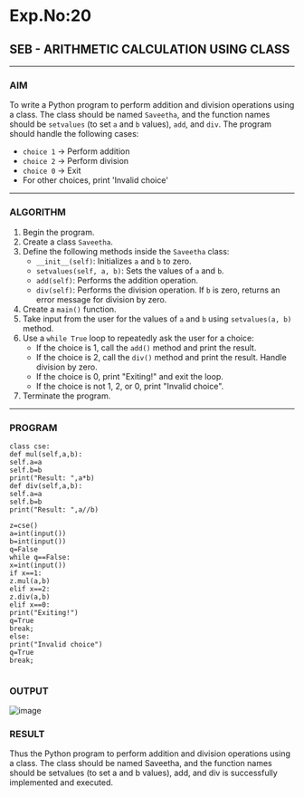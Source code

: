 # Exp.No:20  
## SEB - ARITHMETIC CALCULATION USING CLASS

---

### AIM  
To write a Python program to perform addition and division operations using a class. The class should be named `Saveetha`, and the function names should be `setvalues` (to set `a` and `b` values), `add`, and `div`. The program should handle the following cases:  
- `choice 1` → Perform addition  
- `choice 2` → Perform division  
- `choice 0` → Exit  
- For other choices, print 'Invalid choice'

---

### ALGORITHM

1. Begin the program.  
2. Create a class `Saveetha`.  
3. Define the following methods inside the `Saveetha` class:  
   - `__init__(self)`: Initializes `a` and `b` to zero.  
   - `setvalues(self, a, b)`: Sets the values of `a` and `b`.  
   - `add(self)`: Performs the addition operation.  
   - `div(self)`: Performs the division operation. If `b` is zero, returns an error message for division by zero.  
4. Create a `main()` function.  
5. Take input from the user for the values of `a` and `b` using `setvalues(a, b)` method.  
6. Use a `while True` loop to repeatedly ask the user for a choice:  
   - If the choice is 1, call the `add()` method and print the result.  
   - If the choice is 2, call the `div()` method and print the result. Handle division by zero.  
   - If the choice is 0, print "Exiting!" and exit the loop.  
   - If the choice is not 1, 2, or 0, print "Invalid choice".  
7. Terminate the program.

---

### PROGRAM

```
class cse:
def mul(self,a,b):
self.a=a
self.b=b
print("Result: ",a*b)
def div(self,a,b):
self.a=a
self.b=b
print("Result: ",a//b)

z=cse()
a=int(input())
b=int(input())
q=False
while q==False:
x=int(input())
if x==1:
z.mul(a,b)
elif x==2:
z.div(a,b)
elif x==0:
print("Exiting!")
q=True
break;
else:
print("Invalid choice")
q=True
break;


```

### OUTPUT
![image](https://github.com/user-attachments/assets/1a4d292e-d649-4270-8acc-11169ffe9ef4)

### RESULT
Thus the Python program to perform addition and division operations using a class. The class should be named Saveetha, and the function names should be setvalues (to set a and b values), add, and div is successfully implemented and executed.
